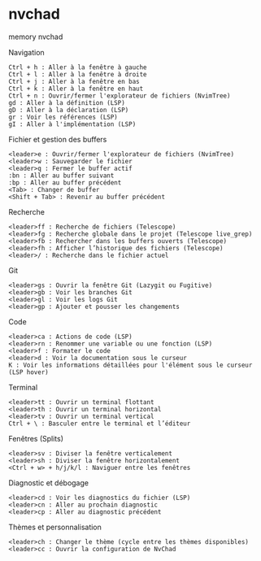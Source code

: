 # nvchad
memory nvchad

Navigation

    Ctrl + h : Aller à la fenêtre à gauche
    Ctrl + l : Aller à la fenêtre à droite
    Ctrl + j : Aller à la fenêtre en bas
    Ctrl + k : Aller à la fenêtre en haut
    Ctrl + n : Ouvrir/fermer l'explorateur de fichiers (NvimTree)
    gd : Aller à la définition (LSP)
    gD : Aller à la déclaration (LSP)
    gr : Voir les références (LSP)
    gI : Aller à l'implémentation (LSP)

Fichier et gestion des buffers

    <leader>e : Ouvrir/fermer l'explorateur de fichiers (NvimTree)
    <leader>w : Sauvegarder le fichier
    <leader>q : Fermer le buffer actif
    :bn : Aller au buffer suivant
    :bp : Aller au buffer précédent
    <Tab> : Changer de buffer
    <Shift + Tab> : Revenir au buffer précédent

Recherche

    <leader>ff : Recherche de fichiers (Telescope)
    <leader>fg : Recherche globale dans le projet (Telescope live_grep)
    <leader>fb : Rechercher dans les buffers ouverts (Telescope)
    <leader>fh : Afficher l’historique des fichiers (Telescope)
    <leader>/ : Recherche dans le fichier actuel

Git

    <leader>gs : Ouvrir la fenêtre Git (Lazygit ou Fugitive)
    <leader>gb : Voir les branches Git
    <leader>gl : Voir les logs Git
    <leader>gp : Ajouter et pousser les changements

Code

    <leader>ca : Actions de code (LSP)
    <leader>rn : Renommer une variable ou une fonction (LSP)
    <leader>f : Formater le code
    <leader>d : Voir la documentation sous le curseur
    K : Voir les informations détaillées pour l'élément sous le curseur (LSP hover)

Terminal

    <leader>tt : Ouvrir un terminal flottant
    <leader>th : Ouvrir un terminal horizontal
    <leader>tv : Ouvrir un terminal vertical
    Ctrl + \ : Basculer entre le terminal et l’éditeur

Fenêtres (Splits)

    <leader>sv : Diviser la fenêtre verticalement
    <leader>sh : Diviser la fenêtre horizontalement
    <Ctrl + w> + h/j/k/l : Naviguer entre les fenêtres

Diagnostic et débogage

    <leader>cd : Voir les diagnostics du fichier (LSP)
    <leader>cn : Aller au prochain diagnostic
    <leader>cp : Aller au diagnostic précédent

Thèmes et personnalisation

    <leader>ch : Changer le thème (cycle entre les thèmes disponibles)
    <leader>cc : Ouvrir la configuration de NvChad
